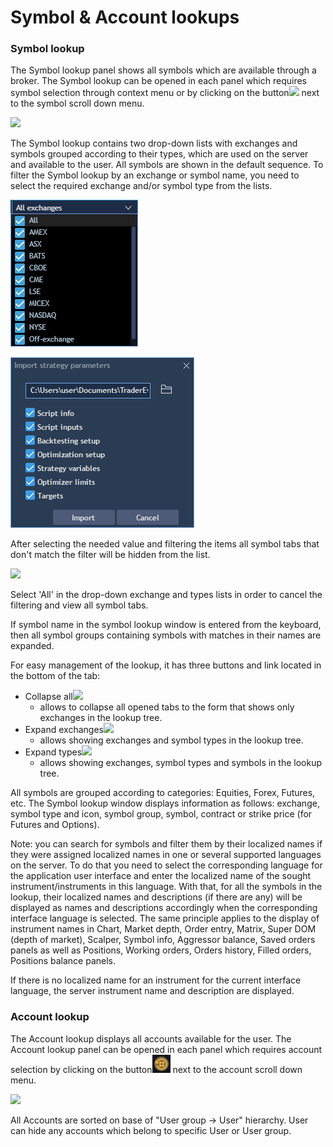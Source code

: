 # Symbol & Account lookups

### **Symbol lookup** 

The Symbol lookup panel shows all symbols which are available through a broker. The Symbol lookup can be opened in each panel which requires symbol selection through context menu or by clicking on the button![](../../.gitbook/assets/new1.png)
next to the symbol scroll down menu.

![](../../.gitbook/assets/1.png)


The Symbol lookup contains two drop-down lists with exchanges and symbols grouped according to their types, which are used on the server and available to the user. All symbols are shown in the default sequence. To filter the Symbol lookup by an exchange or symbol name, you need to select the required exchange and/or symbol type from the lists.

![](../../.gitbook/assets/2%20%282%29.png)

![](../../.gitbook/assets/3%20%2828%29.png)


After selecting the needed value and filtering the items all symbol tabs that don't match the filter will be hidden from the list.

![](../../.gitbook/assets/4.2.png)


Select 'All' in the drop-down exchange and types lists in order to cancel the filtering and view all symbol tabs.

If symbol name in the symbol lookup window is entered from the keyboard, then all symbol groups containing symbols with matches in their names are expanded.

For easy management of the lookup, it has three buttons and link located in the bottom of the tab: 

* Collapse all![](../../.gitbook/assets/4.2-copy-copy.png)
  - allows to collapse all opened tabs to the form that shows only exchanges in the lookup tree.
* Expand exchanges![](../../.gitbook/assets/4.2-copy-copy-2.png)
  - allows showing exchanges and symbol types in the lookup tree.
* Expand types![](../../.gitbook/assets/4.2-copy-copy-3.png)
  - allows showing exchanges, symbol types and symbols in the lookup tree.

All symbols are grouped according to categories: Equities, Forex, Futures, etc. The Symbol lookup window displays information as follows: exchange, symbol type and icon, symbol group, symbol, contract or strike price \(for Futures and Options\).

Note: you can search for symbols and filter them by their localized names if they were assigned localized names in one or several supported languages on the server. To do that you need to select the corresponding language for the application user interface and enter the localized name of the sought instrument/instruments in this language. With that, for all the symbols in the lookup, their localized names and descriptions \(if there are any\) will be displayed as names and descriptions accordingly when the corresponding interface language is selected. The same principle applies to the display of instrument names in Chart, Market depth, Order entry, Matrix, Super DOM \(depth of market\), Scalper, Symbol info, Aggressor balance, Saved orders panels as well as Positions, Working orders, Orders history, Filled orders, Positions balance panels.

If there is no localized name for an instrument for the current interface language, the server instrument name and description are displayed.

### **Account lookup** 

The Account lookup displays all accounts available for the user. The Account lookup panel can be opened in each panel which requires account selection by clicking on the button![](../../.gitbook/assets/5%20%286%29.png)
next to the account scroll down menu.

![](../../.gitbook/assets/6-copy%20%281%29.png)


All Accounts are sorted on base of "User group -&gt; User" hierarchy. User can hide any accounts which belong to specific User or User group.

